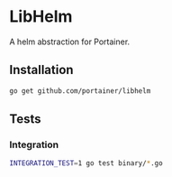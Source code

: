 # LibHelm

A helm abstraction for Portainer.

## Installation

```sh
go get github.com/portainer/libhelm
```

## Tests

### Integration

```sh
INTEGRATION_TEST=1 go test binary/*.go
```
